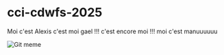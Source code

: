 # cci-cdwfs-2025

Moi c'est Alexis
c'est moi gael !!!
c'est encore moi !!!
moi c'est manuuuuuu


![Git meme](https://imgs.search.brave.com/usj27HE0VQR0-WeCdOT5-ZYxQXKQbiN6lFwg-FvMap4/rs:fit:860:0:0:0/g:ce/aHR0cHM6Ly9ibG9n/LmNvZGVpdGJyby5j/b20vd3AtY29udGVu/dC91cGxvYWRzLzIw/MjUvMDgvZ2l0LWFk/ZC1tZW1lLndlYnA)


